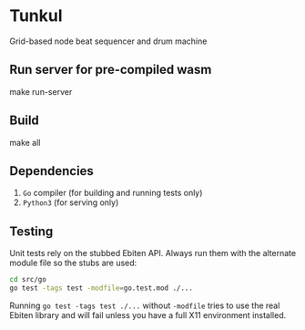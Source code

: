# Tunkul
Grid-based node beat sequencer and drum machine

## Run server for pre-compiled wasm
make run-server

## Build
make all

## Dependencies
1. `Go` compiler (for building and running tests only)
2. `Python3` (for serving only)

## Testing
Unit tests rely on the stubbed Ebiten API. Always run them with the alternate
module file so the stubs are used:

```sh
cd src/go
go test -tags test -modfile=go.test.mod ./...
```

Running `go test -tags test ./...` without `-modfile` tries to use the real
Ebiten library and will fail unless you have a full X11 environment installed.

